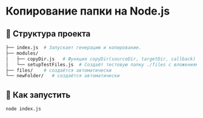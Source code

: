 # Копирование папки на Node.js

## 📁 Структура проекта

```bash
├── index.js  # Запускает генерацию и копирование.
├── modules/
│   ├── copyDir.js   # Функция copyDir(sourceDir, targetDir, callback)
│   └── setupTestFiles.js  # Создаёт тестовую папку ./files с вложениями и большими файлами
├── files/    # создаётся автоматически
└── newFolder/   # создаётся автоматически
```   

## 🚀 Как запустить

```bash
node index.js
